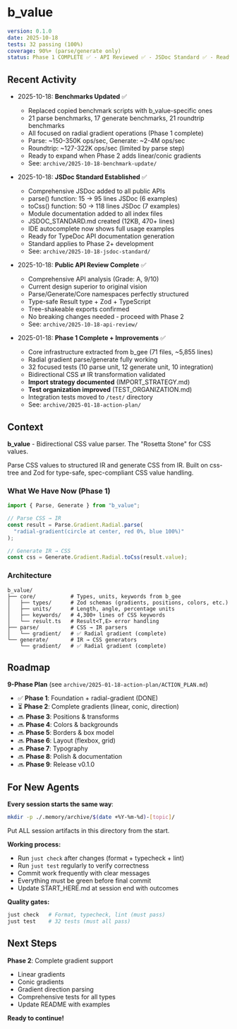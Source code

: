 # b_value

```yaml
version: 0.1.0
date: 2025-10-18
tests: 32 passing (100%)
coverage: 90%+ (parse/generate only)
status: Phase 1 COMPLETE ✅ - API Reviewed ✅ - JSDoc Standard ✅ - Ready for Phase 2
```

## Recent Activity

- 2025-10-18: **Benchmarks Updated** ✅
  - Replaced copied benchmark scripts with b_value-specific ones
  - 21 parse benchmarks, 17 generate benchmarks, 21 roundtrip benchmarks
  - All focused on radial gradient operations (Phase 1 complete)
  - Parse: ~150-350K ops/sec, Generate: ~2-4M ops/sec
  - Roundtrip: ~127-322K ops/sec (limited by parse step)
  - Ready to expand when Phase 2 adds linear/conic gradients
  - See: `archive/2025-10-18-benchmark-update/`

- 2025-10-18: **JSDoc Standard Established** ✅
  - Comprehensive JSDoc added to all public APIs
  - parse() function: 15 → 95 lines JSDoc (6 examples)
  - toCss() function: 50 → 118 lines JSDoc (7 examples)
  - Module documentation added to all index files
  - JSDOC_STANDARD.md created (12KB, 470+ lines)
  - IDE autocomplete now shows full usage examples
  - Ready for TypeDoc API documentation generation
  - Standard applies to Phase 2+ development
  - See: `archive/2025-10-18-jsdoc-standard/`

- 2025-10-18: **Public API Review Complete** ✅
  - Comprehensive API analysis (Grade: A, 9/10)
  - Current design superior to original vision
  - Parse/Generate/Core namespaces perfectly structured
  - Type-safe Result type + Zod + TypeScript
  - Tree-shakeable exports confirmed
  - No breaking changes needed - proceed with Phase 2
  - See: `archive/2025-10-18-api-review/`

- 2025-01-18: **Phase 1 Complete + Improvements** ✅
  - Core infrastructure extracted from b_gee (71 files, ~5,855 lines)
  - Radial gradient parse/generate fully working
  - 32 focused tests (10 parse unit, 12 generate unit, 10 integration)
  - Bidirectional CSS ⇄ IR transformation validated
  - **Import strategy documented** (IMPORT_STRATEGY.md)
  - **Test organization improved** (TEST_ORGANIZATION.md)
  - Integration tests moved to `/test/` directory
  - See: `archive/2025-01-18-action-plan/`

## Context

**b_value** - Bidirectional CSS value parser. The "Rosetta Stone" for CSS values.

Parse CSS values to structured IR and generate CSS from IR. Built on css-tree and Zod for type-safe, spec-compliant CSS value handling.

### What We Have Now (Phase 1)

```typescript
import { Parse, Generate } from "b_value";

// Parse CSS → IR
const result = Parse.Gradient.Radial.parse(
  "radial-gradient(circle at center, red 0%, blue 100%)"
);

// Generate IR → CSS
const css = Generate.Gradient.Radial.toCss(result.value);
```

### Architecture

```
b_value/
├── core/           # Types, units, keywords from b_gee
│   ├── types/      # Zod schemas (gradients, positions, colors, etc.)
│   ├── units/      # Length, angle, percentage units
│   ├── keywords/   # 4,300+ lines of CSS keywords
│   └── result.ts   # Result<T,E> error handling
├── parse/          # CSS → IR parsers
│   └── gradient/   # ✅ Radial gradient (complete)
└── generate/       # IR → CSS generators
    └── gradient/   # ✅ Radial gradient (complete)
```

## Roadmap

**9-Phase Plan** (see `archive/2025-01-18-action-plan/ACTION_PLAN.md`)

- ✅ **Phase 1**: Foundation + radial-gradient (DONE)
- ⏳ **Phase 2**: Complete gradients (linear, conic, direction)
- 🔜 **Phase 3**: Positions & transforms
- 🔜 **Phase 4**: Colors & backgrounds
- 🔜 **Phase 5**: Borders & box model
- 🔜 **Phase 6**: Layout (flexbox, grid)
- 🔜 **Phase 7**: Typography
- 🔜 **Phase 8**: Polish & documentation
- 🔜 **Phase 9**: Release v0.1.0

## For New Agents

**Every session starts the same way**:

```bash
mkdir -p ./.memory/archive/$(date +%Y-%m-%d)-[topic]/
```

Put ALL session artifacts in this directory from the start.

**Working process:**
- Run `just check` after changes (format + typecheck + lint)
- Run `just test` regularly to verify correctness
- Commit work frequently with clear messages
- Everything must be green before final commit
- Update START_HERE.md at session end with outcomes

**Quality gates:**

```bash
just check   # Format, typecheck, lint (must pass)
just test    # 32 tests (must all pass)
```

## Next Steps

**Phase 2**: Complete gradient support
- Linear gradients
- Conic gradients
- Gradient direction parsing
- Comprehensive tests for all types
- Update README with examples

**Ready to continue!**
